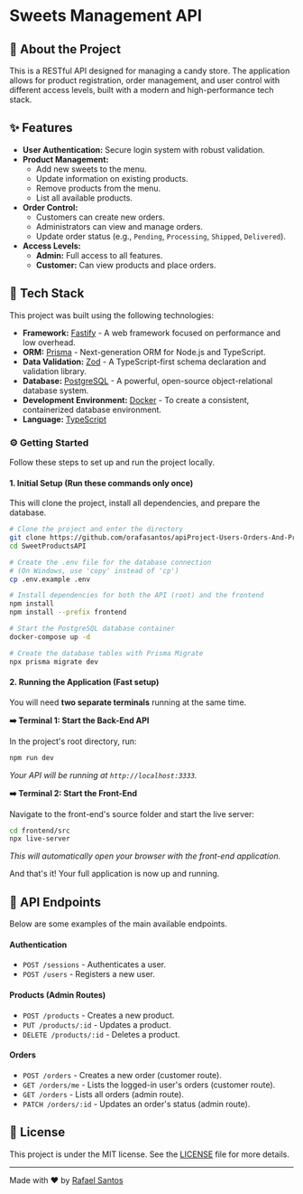 # Sweets Management API

## 📖 About the Project

This is a RESTful API designed for managing a candy store. The application allows for product registration, order management, and user control with different access levels, built with a modern and high-performance tech stack.

## ✨ Features

  - **User Authentication:** Secure login system with robust validation.
  - **Product Management:**
      - Add new sweets to the menu.
      - Update information on existing products.
      - Remove products from the menu.
      - List all available products.
  - **Order Control:**
      - Customers can create new orders.
      - Administrators can view and manage orders.
      - Update order status (e.g., `Pending`, `Processing`, `Shipped`, `Delivered`).
  - **Access Levels:**
      - **Admin:** Full access to all features.
      - **Customer:** Can view products and place orders.

## 🚀 Tech Stack

This project was built using the following technologies:

  - **Framework:** [Fastify](https://www.google.com/search?q=https.://www.fastify.io/) - A web framework focused on performance and low overhead.
  - **ORM:** [Prisma](https://www.prisma.io/) - Next-generation ORM for Node.js and TypeScript.
  - **Data Validation:** [Zod](https://zod.dev/) - A TypeScript-first schema declaration and validation library.
  - **Database:** [PostgreSQL](https://www.postgresql.org/) - A powerful, open-source object-relational database system.
  - **Development Environment:** [Docker](https://www.docker.com/) - To create a consistent, containerized database environment.
  - **Language:** [TypeScript](https://www.typescriptlang.org/)


### ⚙️ Getting Started

Follow these steps to set up and run the project locally.

#### **1. Initial Setup (Run these commands only once)**

This will clone the project, install all dependencies, and prepare the database.

```bash
# Clone the project and enter the directory
git clone https://github.com/orafasantos/apiProject-Users-Orders-And-Products.git
cd SweetProductsAPI

# Create the .env file for the database connection
# (On Windows, use 'copy' instead of 'cp')
cp .env.example .env

# Install dependencies for both the API (root) and the frontend
npm install
npm install --prefix frontend

# Start the PostgreSQL database container
docker-compose up -d

# Create the database tables with Prisma Migrate
npx prisma migrate dev
```

#### **2. Running the Application (Fast setup)**

You will need **two separate terminals** running at the same time.

**➡️ Terminal 1: Start the Back-End API**

In the project's root directory, run:

```bash
npm run dev
```

*Your API will be running at `http://localhost:3333`.*

**➡️ Terminal 2: Start the Front-End**

Navigate to the front-end's source folder and start the live server:

```bash
cd frontend/src
npx live-server
```

*This will automatically open your browser with the front-end application.*

And that's it\! Your full application is now up and running.



  
## 📝 API Endpoints

Below are some examples of the main available endpoints.

#### Authentication

  - `POST /sessions` - Authenticates a user.
  - `POST /users` - Registers a new user.

#### Products (Admin Routes)

  - `POST /products` - Creates a new product.
  - `PUT /products/:id` - Updates a product.
  - `DELETE /products/:id` - Deletes a product.

#### Orders

  - `POST /orders` - Creates a new order (customer route).
  - `GET /orders/me` - Lists the logged-in user's orders (customer route).
  - `GET /orders` - Lists all orders (admin route).
  - `PATCH /orders/:id` - Updates an order's status (admin route).


## 📜 License

This project is under the MIT license. See the [LICENSE](https://www.google.com/search?q=LICENSE) file for more details.

-----

Made with ❤️ by [Rafael Santos](https://www.google.com/search?q=https://github.com/orafasantos)